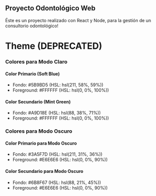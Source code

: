 ## Proyecto Odontológico Web

Éste es un proyecto realizado con React y Node, para la gestión de un consultorio odontológico!

# Theme (DEPRECATED)

### Colores para Modo Claro
#### Color Primario (Soft Blue)

- Fondo: #5B9BD5 (HSL: hsl(211, 58%, 59%))
- Foreground: #FFFFFF (HSL: hsl(0, 0%, 100%))

#### Color Secundario (Mint Green)
- Fondo: #A9D18E (HSL: hsl(88, 38%, 71%))
- Foreground: #FFFFFF (HSL: hsl(0, 0%, 100%))


### Colores para Modo Oscuro

#### Color Primario para Modo Oscuro

- Fondo: #3A5F7D (HSL: hsl(211, 31%, 36%))
- Foreground: #E6E6E6 (HSL: hsl(0, 0%, 90%))


#### Color Secundario para Modo Oscuro

- Fondo: #6B8F67 (HSL: hsl(88, 21%, 45%))
- Foreground: #E6E6E6 (HSL: hsl(0, 0%, 90%))